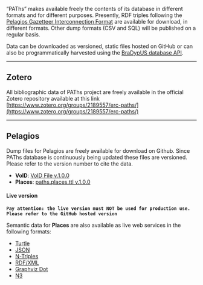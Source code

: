 “PAThs” makes available freely the contents of its database in different
formats and for different purposes. Presently, RDF triples following the
[Pelagios Gazetteer Interconnection Format](https://github.com/pelagios/pelagios-cookbook/wiki/Pelagios-Gazetteer-Interconnection-Format)
are available for download, in different formats. Other dump formats (CSV and SQL)
will be published on a regular basis.

Data can be downloaded as versioned, static files hosted on GitHub or can also be
programmatically harvested using the [BraDypUS database API](https://github.com/jbogdani/BraDypUS/blob/master/docs/api.md).



---

## Zotero
All bibliographic data of PAThs project are freely available in the official Zotero
repository available at this link [https://www.zotero.org/groups/2189557/erc-paths/](https://www.zotero.org/groups/2189557/erc-paths/)

---

## Pelagios

Dump files for Pelagios are freely available for download on Github. Since PAThs
database is continuously being updated these files are versioned. Please refer to the
version number to cite the data.

- **VoID**: [VoID File v.1.0.0](https://raw.githubusercontent.com/paths-erc/docs/master/raw-data/pelagios-rdf/paths-pelagios-void.rdf)
- **Places**: [paths.places.ttl v.1.0.0](https://raw.githubusercontent.com/paths-erc/docs/master/raw-data/pelagios-rdf/paths.places.ttl)



#### Live version

**`Pay attention: the live version must NOT be used for production use.
Please refer to the GitHub hosted version`**

Semantic data for **Places** are also available as live web services
in the following formats:

- [Turtle](https://db.bradypus.net/api/paths/places?verb=search&type=encoded&q_encoded=MSBMSU1JVCAwLCA1MDA=&fullRecords=true&format=turtle)
- [JSON](https://db.bradypus.net/api/paths/places?verb=search&type=encoded&q_encoded=MSBMSU1JVCAwLCA1MDA=&fullRecords=true&format=json)
- [N-Triples](https://db.bradypus.net/api/paths/places?verb=search&type=encoded&q_encoded=MSBMSU1JVCAwLCA1MDA=&fullRecords=true&format=ntriples)
- [RDF/XML](https://db.bradypus.net/api/paths/places?verb=search&type=encoded&q_encoded=MSBMSU1JVCAwLCA1MDA=&fullRecords=true&format=rdfxml)
- [Graphviz Dot](https://db.bradypus.net/api/paths/places?verb=search&type=encoded&q_encoded=MSBMSU1JVCAwLCA1MDA=&fullRecords=true&format=dot)
- [N3](https://db.bradypus.net/api/paths/places?verb=search&type=encoded&q_encoded=MSBMSU1JVCAwLCA1MDA=&fullRecords=true&format=n3)

